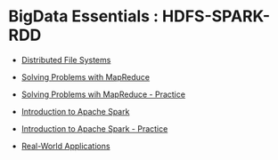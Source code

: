 # BigData Essentials : HDFS-SPARK-RDD

- [Distributed File Systems]()

- [Solving Problems with MapReduce]()

- [Solving Problems wih MapReduce - Practice](Week3%20-%20Solving%20Problems%20with%20MapReduce%20-%20Practice)

- [Introduction to Apache Spark]()

- [Introduction to Apache Spark - Practice](Big-Data-Essentials/Week5%20-%20Introduction%20to%20Apache%20Spark%20-%20Practice)

- [Real-World Applications]()
